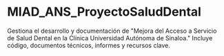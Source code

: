 # MIAD_ANS_ProyectoSaludDental
Gestiona el desarrollo y documentación de "Mejora del Acceso a Servicio de Salud Dental en la Clínica Universidad Autónoma de Sinaloa." Incluye código, documentos técnicos, informes y recursos clave.

